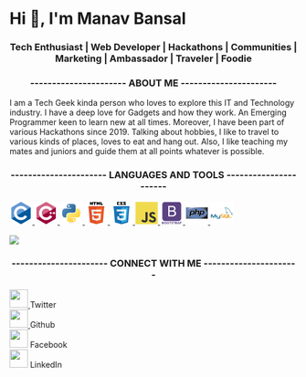 <h1 align=>Hi 👋, I'm Manav Bansal</h1>
<h3 align = "center"> Tech Enthusiast | Web Developer | Hackathons | Communities | Marketing | Ambassador | Traveler | Foodie </h3>
<h3 align = "center">---------------------- ABOUT ME ----------------------</h3>
<p>
  I am a Tech Geek kinda person who loves to explore this IT and Technology industry. I have a deep love for Gadgets and how they work. An Emerging Programmer keen to learn new at all times.
Moreover, I have been part of various Hackathons since 2019.
Talking about hobbies, I like to travel to various kinds of places, loves to eat and hang out. Also, I like teaching my mates and juniors and guide them at all points whatever is possible.
</p>
<h3 align="center">---------------------- LANGUAGES AND TOOLS ----------------------</h3>
<p align="left"> 
<a href="https://www.cprogramming.com/" target="_blank"> <img src="https://raw.githubusercontent.com/devicons/devicon/master/icons/c/c-original.svg" alt="c" width="40" height="40"/> </a> 
<a href="https://www.w3schools.com/cpp/" target="_blank"> <img src="https://raw.githubusercontent.com/devicons/devicon/master/icons/cplusplus/cplusplus-original.svg" alt="cplusplus" width="40" height="40"/> </a> 
<a href="https://www.python.org" target="_blank"> <img src="https://raw.githubusercontent.com/devicons/devicon/master/icons/python/python-original.svg" alt="python" width="40" height="40"/> </a> 
<a href="https://www.w3.org/html/" target="_blank"> <img src="https://raw.githubusercontent.com/devicons/devicon/master/icons/html5/html5-original-wordmark.svg" alt="html5" width="40" height="40"/> </a> 
<a href="https://www.w3schools.com/css/" target="_blank"> <img src="https://raw.githubusercontent.com/devicons/devicon/master/icons/css3/css3-original-wordmark.svg" alt="css3" width="40" height="40"/> </a> 
<a href="https://developer.mozilla.org/en-US/docs/Web/JavaScript" target="_blank"> <img src="https://raw.githubusercontent.com/devicons/devicon/master/icons/javascript/javascript-original.svg" alt="javascript" width="40" height="40"/> </a>
<a href="https://getbootstrap.com" target="_blank"> <img src="https://raw.githubusercontent.com/devicons/devicon/master/icons/bootstrap/bootstrap-plain-wordmark.svg" alt="bootstrap" width="40" height="40"/> </a> 
<a href="https://www.php.net" target="_blank"> <img src="https://raw.githubusercontent.com/devicons/devicon/master/icons/php/php-original.svg" alt="php" width="40" height="40"/> </a> 
<a href="https://www.mysql.com/" target="_blank"> <img src="https://raw.githubusercontent.com/devicons/devicon/master/icons/mysql/mysql-original-wordmark.svg" alt="mysql" width="40" height="40"/> </a> 
</p>
<img align="center" src="https://github-readme-stats.vercel.app/api/top-langs/?username=manavbansalcoder&layout=compact&theme=dark" />
</p>
<h3 align="center">---------------------- CONNECT WITH ME ----------------------</h3>
<p align="left">
<a href="https://twitter.com/manav_bansal_"><img src="https://i.ibb.co/kmgQVyW/twitter.png" width="32px" height="32px"> </a> Twitter <br>
<a href="https://github.com/manavbansalcoder"><img src="https://cdn.iconscout.com/icon/free/png-256/github-108-438008.png" width="32px" height="32px"> </a> Github <br> 
<a href="https://www.facebook.com/manavbansal1103"><img src="https://i.ibb.co/zmYNW4p/facebook.png" width="32px" height="32px"></a> Facebook <br> 
<a href="https://www.linkedin.com/in/manavbansal11031998/"><img src="https://i.ibb.co/Kx2GSrT/linkedin.png" width="32px" height="32px"></a> LinkedIn <br>
</p>
